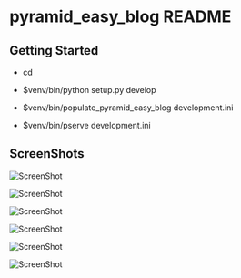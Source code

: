 pyramid_easy_blog README
========================

Getting Started
---------------

- cd <directory containing this file>

- $venv/bin/python setup.py develop

- $venv/bin/populate_pyramid_easy_blog development.ini

- $venv/bin/pserve development.ini

ScreenShots
-----------

![ScreenShot](https://raw.github.com/uralbash/pyramid_easy_blog/master/docs/img/img1.png)

![ScreenShot](https://raw.github.com/uralbash/pyramid_easy_blog/master/docs/img/img2.png)

![ScreenShot](https://raw.github.com/uralbash/pyramid_easy_blog/master/docs/img/img3.png)

![ScreenShot](https://raw.github.com/uralbash/pyramid_easy_blog/master/docs/img/img4.png)

![ScreenShot](https://raw.github.com/uralbash/pyramid_easy_blog/master/docs/img/img5.png)

![ScreenShot](https://raw.github.com/uralbash/pyramid_easy_blog/master/docs/img/img6.png)

